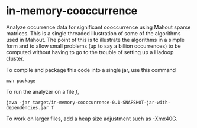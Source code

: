 in-memory-cooccurrence
======================

Analyze occurrence data for significant cooccurrence using Mahout sparse matrices.  This is a single threaded 
illustration of some of the algorithms used in Mahout.  The point of this is to illustrate the algorithms in
a simple form and to allow small problems (up to say a billion occurrences) to be computed without having to
go to the trouble of setting up a Hadoop cluster.

To compile and package this code into a single jar, use this command

    mvn package

To run the analyzer on a file *f*,

    java -jar target/in-memory-cooccurrence-0.1-SNAPSHOT-jar-with-dependencies.jar f
    
To work on larger files, add a heap size adjustment such as -Xmx40G.

